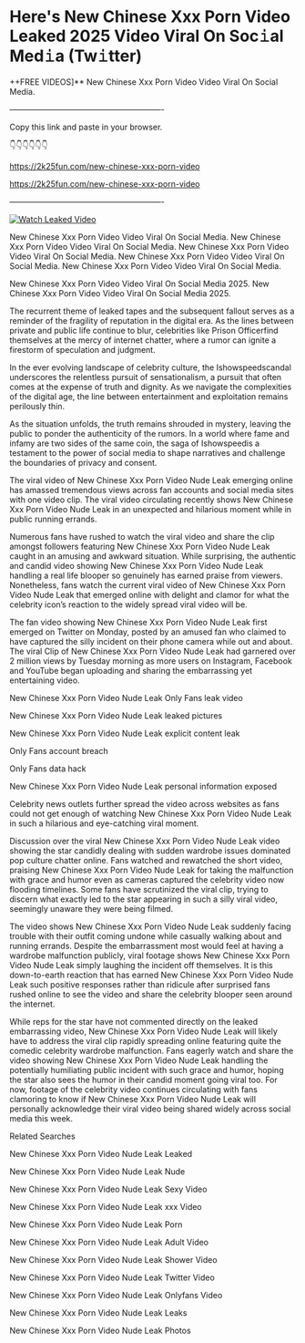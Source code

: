 # Here's New Chinese Xxx Porn Video Leaked 2025 Video Viral On Soc𝚒al Med𝚒a (Tw𝚒tter)

++FREE VIDEOS]** New Chinese Xxx Porn Video Video Viral On Social Media.

———————————————————-

Copy this link and paste in your browser.

👇👇👇👇👇👇

https://2k25fun.com/new-chinese-xxx-porn-video

https://2k25fun.com/new-chinese-xxx-porn-video

———————————————————-

[![Watch Leaked Video](https://miro.medium.com/v2/resize:fit:828/format:webp/1*cilzJN44JGOrTw9NJCrNHA.gif "Watch Leaked Video")](https://2k25fun.com/new-chinese-xxx-porn-video)

New Chinese Xxx Porn Video Video Viral On Social Media. New Chinese Xxx Porn Video Video Viral On Social Media. New Chinese Xxx Porn Video Video Viral On Social Media. New Chinese Xxx Porn Video Video Viral On Social Media. New Chinese Xxx Porn Video Video Viral On Social Media.

New Chinese Xxx Porn Video Video Viral On Social Media 2025. New Chinese Xxx Porn Video Video Viral On Social Media 2025.

The recurrent theme of leaked tapes and the subsequent fallout serves as a reminder of the fragility of reputation in the digital era. As the lines between private and public life continue to blur, celebrities like Prison Officerfind themselves at the mercy of internet chatter, where a rumor can ignite a firestorm of speculation and judgment.

In the ever evolving landscape of celebrity culture, the Ishowspeedscandal underscores the relentless pursuit of sensationalism, a pursuit that often comes at the expense of truth and dignity. As we navigate the complexities of the digital age, the line between entertainment and exploitation remains perilously thin.

As the situation unfolds, the truth remains shrouded in mystery, leaving the public to ponder the authenticity of the rumors. In a world where fame and infamy are two sides of the same coin, the saga of Ishowspeedis a testament to the power of social media to shape narratives and challenge the boundaries of privacy and consent.

The viral video of New Chinese Xxx Porn Video Nude Leak emerging online has amassed tremendous views across fan accounts and social media sites with one video clip. The viral video circulating recently shows New Chinese Xxx Porn Video Nude Leak in an unexpected and hilarious moment while in public running errands.

Numerous fans have rushed to watch the viral video and share the clip amongst followers featuring New Chinese Xxx Porn Video Nude Leak caught in an amusing and awkward situation. While surprising, the authentic and candid video showing New Chinese Xxx Porn Video Nude Leak handling a real life blooper so genuinely has earned praise from viewers. Nonetheless, fans watch the current viral video of New Chinese Xxx Porn Video Nude Leak that emerged online with delight and clamor for what the celebrity icon’s reaction to the widely spread viral video will be.

The fan video showing New Chinese Xxx Porn Video Nude Leak first emerged on Twitter on Monday, posted by an amused fan who claimed to have captured the silly incident on their phone camera while out and about. The viral Clip of New Chinese Xxx Porn Video Nude Leak had garnered over 2 million views by Tuesday morning as more users on Instagram, Facebook and YouTube began uploading and sharing the embarrassing yet entertaining video.

New Chinese Xxx Porn Video Nude Leak Only Fans leak video

New Chinese Xxx Porn Video Nude Leak leaked pictures

New Chinese Xxx Porn Video Nude Leak explicit content leak

Only Fans account breach

Only Fans data hack

New Chinese Xxx Porn Video Nude Leak personal information exposed

Celebrity news outlets further spread the video across websites as fans could not get enough of watching New Chinese Xxx Porn Video Nude Leak in such a hilarious and eye-catching viral moment.

Discussion over the viral New Chinese Xxx Porn Video Nude Leak video showing the star candidly dealing with sudden wardrobe issues dominated pop culture chatter online. Fans watched and rewatched the short video, praising New Chinese Xxx Porn Video Nude Leak for taking the malfunction with grace and humor even as cameras captured the celebrity video now flooding timelines. Some fans have scrutinized the viral clip, trying to discern what exactly led to the star appearing in such a silly viral video, seemingly unaware they were being filmed.

The video shows New Chinese Xxx Porn Video Nude Leak suddenly facing trouble with their outfit coming undone while casually walking about and running errands. Despite the embarrassment most would feel at having a wardrobe malfunction publicly, viral footage shows New Chinese Xxx Porn Video Nude Leak simply laughing the incident off themselves. It is this down-to-earth reaction that has earned New Chinese Xxx Porn Video Nude Leak such positive responses rather than ridicule after surprised fans rushed online to see the video and share the celebrity blooper seen around the internet.

While reps for the star have not commented directly on the leaked embarrassing video, New Chinese Xxx Porn Video Nude Leak will likely have to address the viral clip rapidly spreading online featuring quite the comedic celebrity wardrobe malfunction. Fans eagerly watch and share the video showing New Chinese Xxx Porn Video Nude Leak handling the potentially humiliating public incident with such grace and humor, hoping the star also sees the humor in their candid moment going viral too. For now, footage of the celebrity video continues circulating with fans clamoring to know if New Chinese Xxx Porn Video Nude Leak will personally acknowledge their viral video being shared widely across social media this week.

Related Searches

New Chinese Xxx Porn Video Nude Leak Leaked

New Chinese Xxx Porn Video Nude Leak Nude

New Chinese Xxx Porn Video Nude Leak Sexy Video

New Chinese Xxx Porn Video Nude Leak xxx Video

New Chinese Xxx Porn Video Nude Leak Porn

New Chinese Xxx Porn Video Nude Leak Adult Video

New Chinese Xxx Porn Video Nude Leak Shower Video

New Chinese Xxx Porn Video Nude Leak Twitter Video

New Chinese Xxx Porn Video Nude Leak Onlyfans Video

New Chinese Xxx Porn Video Nude Leak Leaks

New Chinese Xxx Porn Video Nude Leak Photos